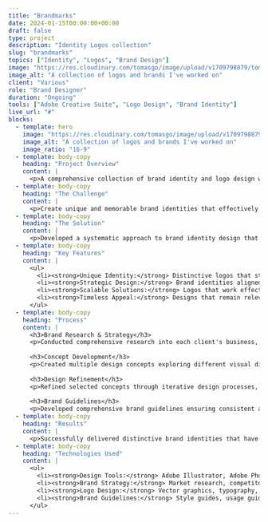 ```yaml
---
title: "Brandmarks"
date: 2024-01-15T00:00:00+00:00
draft: false
type: project
description: "Identity Logos collection"
slug: "brandmarks"
topics: ["Identity", "Logos", "Brand Design"]
image: "https://res.cloudinary.com/tomasgo/image/upload/v1709798879/tomas-master/img/brandmarks_collection.jpg"
image_alt: "A collection of logos and brands I've worked on"
client: "Various"
role: "Brand Designer"
duration: "Ongoing"
tools: ["Adobe Creative Suite", "Logo Design", "Brand Identity"]
live_url: "#"
blocks:
  - template: hero
    image: "https://res.cloudinary.com/tomasgo/image/upload/v1709798879/tomas-master/img/brandmarks_collection.jpg"
    image_alt: "A collection of logos and brands I've worked on"
    image_ratio: "16-9"
  - template: body-copy
    heading: "Project Overview"
    content: |
      <p>A comprehensive collection of brand identity and logo design work showcasing various projects across different industries and sectors. This portfolio demonstrates expertise in creating distinctive visual identities that effectively communicate brand values and resonate with target audiences.</p>
  - template: body-copy
    heading: "The Challenge"
    content: |
      <p>Create unique and memorable brand identities that effectively communicate each client's values, mission, and personality while ensuring visual appeal and market differentiation across diverse industries and target audiences.</p>
  - template: body-copy
    heading: "The Solution"
    content: |
      <p>Developed a systematic approach to brand identity design that combines creative vision with strategic thinking. Each brandmark is crafted to be distinctive, scalable, and timeless while maintaining strong visual impact and brand recognition.</p>
  - template: body-copy
    heading: "Key Features"
    content: |
      <ul>
        <li><strong>Unique Identity:</strong> Distinctive logos that stand out in their respective markets</li>
        <li><strong>Strategic Design:</strong> Brand identities aligned with business objectives and target audiences</li>
        <li><strong>Scalable Solutions:</strong> Logos that work effectively across different applications and sizes</li>
        <li><strong>Timeless Appeal:</strong> Designs that remain relevant and effective over time</li>
      </ul>
  - template: body-copy
    heading: "Process"
    content: |
      <h3>Brand Research & Strategy</h3>
      <p>Conducted comprehensive research into each client's business, industry, competitors, and target audience to inform the brand identity strategy.</p>
      
      <h3>Concept Development</h3>
      <p>Created multiple design concepts exploring different visual directions and approaches to represent the brand's unique characteristics.</p>
      
      <h3>Design Refinement</h3>
      <p>Refined selected concepts through iterative design processes, focusing on visual impact, scalability, and brand alignment.</p>
      
      <h3>Brand Guidelines</h3>
      <p>Developed comprehensive brand guidelines ensuring consistent application across all touchpoints and applications.</p>
  - template: body-copy
    heading: "Results"
    content: |
      <p>Successfully delivered distinctive brand identities that have helped clients establish strong market presence, improve brand recognition, and connect effectively with their target audiences across various industries.</p>
  - template: body-copy
    heading: "Technologies Used"
    content: |
      <ul>
        <li><strong>Design Tools:</strong> Adobe Illustrator, Adobe Photoshop, Adobe Creative Suite</li>
        <li><strong>Brand Strategy:</strong> Market research, competitor analysis, brand positioning</li>
        <li><strong>Logo Design:</strong> Vector graphics, typography, color theory</li>
        <li><strong>Brand Guidelines:</strong> Style guides, usage guidelines, brand standards</li>
      </ul>
---
```

